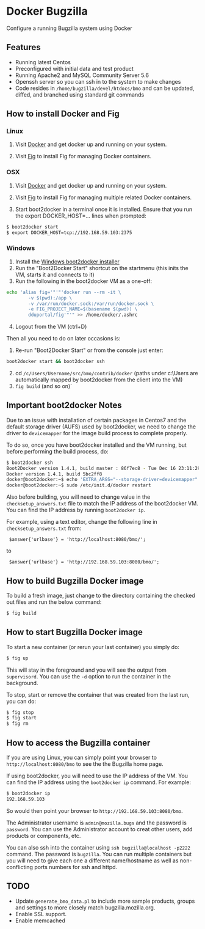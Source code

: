 Docker Bugzilla
===============

Configure a running Bugzilla system using Docker

## Features

* Running latest Centos
* Preconfigured with initial data and test product
* Running Apache2 and MySQL Community Server 5.6
* Openssh server so you can ssh in to the system to make changes
* Code resides in `/home/bugzilla/devel/htdocs/bmo` and can be updated,
  diffed, and branched using standard git commands

## How to install Docker and Fig

### Linux

1. Visit [Docker][docker] and get docker up and running on your system.

2. Visit [Fig][fig] to install Fig for managing Docker containers.

### OSX

1. Visit [Docker][docker] and get docker up and running on your system.

2. Visit [Fig][fig] to install Fig for managing multiple related Docker containers.

3. Start boot2docker in a terminal once it is installed. Ensure that you run the
 export DOCKER_HOST=... lines when prompted:

```bash
$ boot2docker start
$ export DOCKER_HOST=tcp://192.168.59.103:2375
```

### Windows

1. Install the [Windows boot2docker installer][windows]
2. Run the "Boot2Docker Start" shortcut on the startmenu (this inits the VM,
   starts it and connects to it)
3. Run the following in the boot2docker VM as a one-off:

```bash
echo 'alias fig='"'"'docker run --rm -it \
        -v $(pwd):/app \
        -v /var/run/docker.sock:/var/run/docker.sock \
        -e FIG_PROJECT_NAME=$(basename $(pwd)) \
        dduportal/fig'"'" >> /home/docker/.ashrc
```

4. Logout from the VM (ctrl+D)

Then all you need to do on later occasions is:

1. Re-run "Boot2Docker Start" or from the console just enter:

```bash
boot2docker start && boot2docker ssh
```

2. cd `/c/Users/Username/src/bmo/contrib/docker` (paths under c:\Users are
   automatically mapped by boot2docker from the client into the VM)
3. `fig build` (and so on)`

## Important boot2docker Notes

Due to an issue with installation of certain packages in Centos7 and the
default storage driver (AUFS) used by boot2docker, we need to change the
driver to `devicemapper` for the image build process to complete properly.

To do so, once you have boot2docker installed and the VM running, but before
performing the build process, do:

```bash
$ boot2docker ssh
Boot2Docker version 1.4.1, build master : 86f7ec8 - Tue Dec 16 23:11:29 UTC 2014
Docker version 1.4.1, build 5bc2ff8
docker@boot2docker:~$ echo 'EXTRA_ARGS="--storage-driver=devicemapper"' | sudo tee -a /var/lib/boot2docker/profile
docker@boot2docker:~$ sudo /etc/init.d/docker restart
```

Also before building, you will need to change value in the 
`checksetup_answers.txt` file to match the IP address of the boot2docker VM.
You can find the IP address by running `boot2docker ip`.

For example, using a text editor, change the following line in
`checksetup_answers.txt` from:

` $answer{'urlbase'} = 'http://localhost:8080/bmo/';`

to

` $answer{'urlbase'} = 'http://192.168.59.103:8080/bmo/';`

## How to build Bugzilla Docker image

To build a fresh image, just change to the directory containing the checked out
files and run the below command:

```bash
$ fig build
```

## How to start Bugzilla Docker image

To start a new container (or rerun your last container) you simply do:

```bash
$ fig up
```

This will stay in the foreground and you will see the output from `supervisord`. You
can use the `-d` option to run the container in the background.

To stop, start or remove the container that was created from the last run, you can do:

```bash
$ fig stop
$ fig start
$ fig rm
```

## How to access the Bugzilla container

If you are using Linux, you can simply point your browser to
`http://localhost:8080/bmo` to see the the Bugzilla home page.

If using boot2docker, you will need to use the IP address of the VM. You can
find the IP address using the `boot2docker ip` command. For example:

```bash
$ boot2docker ip
192.168.59.103

```

So would then point your browser to `http://192.168.59.103:8080/bmo`.

The Administrator username is `admin@mozilla.bugs` and the password is `password`.
You can use the Administrator account to creat other users, add products or
components, etc.

You can also ssh into the container using `ssh bugzilla@localhost -p2222` command.
The password  is `bugzilla`. You can run multiple containers but you will need
to give each one a different name/hostname as well as non-conflicting ports
numbers for ssh and httpd.

## TODO

* Update `generate_bmo_data.pl` to include more sample products, groups and
settings to more closely match bugzilla.mozilla.org.
* Enable SSL support.
* Enable memcached

[docker]: https://docs.docker.com/installation/
[windows]: http://docs.docker.com/installation/windows/
[fig]: http://www.fig.sh
[vagrant]: https://docs.vagrantup.com/v2/getting-started/
